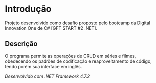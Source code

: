 # Introdução
Projeto desenvolvido como desafio proposto pelo bootcamp da Digital Innovation One de C# [GFT START #2 .NET].

## Descrição
O programa permite as operações de CRUD em séries e filmes, obedecendo os padrões de codificação e reaproveitamento de código, tendo porém sua interface em inglês.

*Desenvolvido com .NET Framework 4.7.2*

